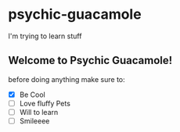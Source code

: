 # psychic-guacamole
I'm trying to learn stuff

## Welcome to Psychic Guacamole!

before doing anything make sure to:
- [x] Be Cool
- [ ] Love fluffy Pets
- [ ] Will to learn
- [ ] Smileeee
